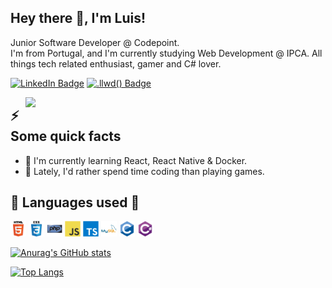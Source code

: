 <h2>Hey there 👋, I'm Luis!</h2>
<p> Junior Software Developer @ Codepoint. <br>
    I'm from Portugal, and I'm currently studying Web Development @ IPCA.           
    All things tech related enthusiast, gamer and C# lover.
</p>
<p>
    <a href="https://www.linkedin.com/in/luisleandro94/" target="_blank" rel="noreferrer"><img src="https://img.shields.io/badge/LinkedIn-0077B5?style=for-the-badge&logo=linkedin&logoColor=white"alt="LinkedIn Badge"></a> 
    <a href="https://www.luisleandro.net" target="_blank" rel="noreferrer"><img src="https://img.shields.io/badge/.llwd()-303030.svg?style=for-the-badge&logo=data%3Aimage%2Fpng%3Bbase64%2CiVBORw0KGgoAAAANSUhEUgAAAB4AAAAUCAMAAACtdX32AAAAeFBMVEUAAAAW370Q378Q374W4b0V4LwV37wV378V370U378V4LwU370W4b0U37oU3rsW4L0U37sV370V37wX4L0V370Q374V37wW4LwW37wX37wX370S37wU370V374V370Q378V3rwU370V3r8T37wV4L0Q3r8V37wV3r0ispB0AAAAKHRSTlMAgBAQf8%2FwMMAwv5D%2FQED%2FQJCQ%2F6AgoP%2BwsIBQcDBgIKDAMFDvENDQzNjJOgAAAK5JREFUeNp8kQV2w0AMRGVmz4YTM%2Fv%2BJyyZpG2bMf73tUxaDHP5Wjb9jum43vLnuY71S%2FtuQLT5ULdRnByQwpBW4cTxfPGEvsLkeMNd6MeTRF7glCKTOoNiZDyU1HlccA1NKxhvdfxeo%2BD0WIplvVduiKfUfkxkxKhWvKPmtr40RC3gr5xcxKae0BFVePR%2F7oNadqlmPfrDfqDB8CQ94zSsp1QO8%2BdAyQFnYoKEPwCXXwgsDGuMiAAAAABJRU5ErkJggg%3D%3D&textColor=16e0bd" alt=".llwd() Badge"></a>
    </p>

<img align="right" src="https://media.giphy.com/media/PiQejEf31116URju4V/giphy.gif" width="480" />
<h2>⚡️ Some quick facts</h2>
<ul>
    <li>🔭 I'm currently learning React, React Native & Docker.</li>
    <li>🔎 Lately, I'd rather spend time coding than playing games.</li>
</ul>
<h2>🚀 Languages used 🚀</h2>
<p align="left">
      <img src="https://raw.githubusercontent.com/devicons/devicon/master/icons/html5/html5-original-wordmark.svg" alt="html5" width="25" height="25" />
      <img src="https://raw.githubusercontent.com/devicons/devicon/master/icons/css3/css3-original-wordmark.svg" alt="css3" width="25" height="25" />
      <img src="https://raw.githubusercontent.com/devicons/devicon/master/icons/php/php-original.svg" alt="php" width="25" height="25" />
      <img src="https://raw.githubusercontent.com/devicons/devicon/master/icons/javascript/javascript-original.svg" alt="javascript" width="25" height="25" />
      <img src="https://raw.githubusercontent.com/devicons/devicon/master/icons/typescript/typescript-original.svg" alt="typescript" width="25" height="25" />
      <img src="https://raw.githubusercontent.com/devicons/devicon/master/icons/mysql/mysql-original-wordmark.svg" alt="mysql" width="25" height="25" />
      <img src="https://raw.githubusercontent.com/devicons/devicon/master/icons/c/c-original.svg" alt="c" width="25" height="25" />
      <img src="https://raw.githubusercontent.com/devicons/devicon/master/icons/csharp/csharp-original.svg" alt="csharp" width="25" height="25" />
</p>



[![Anurag's GitHub stats](https://github-readme-stats.vercel.app/api?line_height=20&title_color=7A7ADB&icon_color=2234AE&text_color=D3D3D3&bg_color=0,000000,130F40&username=LuisLeandro94)](https://github.com/anuraghazra/github-readme-stats)

[![Top Langs](https://github-readme-stats.vercel.app/api/top-langs/?line_height=20&title_color=7A7ADB&icon_color=2234AE&text_color=D3D3D3&bg_color=0,000000,130F40&username=LuisLeandro94&layout=compact)](https://github.com/anuraghazra/github-readme-stats)

